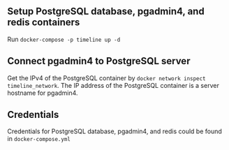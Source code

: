 ## Setup PostgreSQL database, pgadmin4, and redis containers

Run `docker-compose -p timeline up -d`

## Connect pgadmin4 to PostgreSQL server

Get the IPv4 of the PostgreSQL container by `docker network inspect timeline_network`.
The IP address of the PostgreSQL container is a server hostname for pgadmin4.

## Credentials

Credentials for PostgreSQL database, pgadmin4, and redis could be found in `docker-compose.yml`

